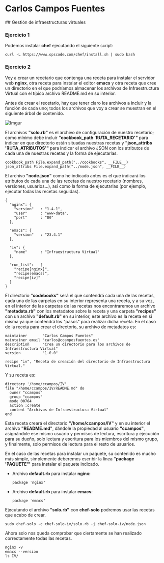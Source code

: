 # Carlos Campos Fuentes
## Gestión de infraestructuras virtuales

### Ejercicio 1
Podemos instalar **chef** ejecutando el siguiente script:

    curl -L https://www.opscode.com/chef/install.sh | sudo bash

### Ejercicio 2
Voy a crear un recetario que contenga una receta para instalar el servidor web **nginx**, otra receta para instalar el editor **emacs** y otra receta que cree un directorio en el que podríamos almacenar los archivos de Infraestructura Virtual con el típico archivo README.md en su interior.  

Antes de crear el recetario, hay que tener claro los archivos a incluir y la función de cada uno; todos los archivos que voy a crear se muestran en el siguiente árbol de contenido.

![Imgur](http://i.imgur.com/8M9MP7p.png)

El archivos **"solo.rb"** es el archivo de configuración de nuestro recetario; como mínimo debe incluir **"cookbook_path 'RUTA_RECETARIO'"** para indicar en que directorio están situadas nuestras recetas y **"json_attribs 'RUTA_ATRIBUTOS'"** para indicar el archivo JSON con los atributos de cada una de nuestras recetas y la forma de ejecutarlas.

    cookbook_path File.expand_path("../cookbooks", __FILE__)
    json_attribs File.expand_path("../node.json", __FILE__)


El archivo **"node.json"** como he indicado antes es el que indicará los atributos de cada una de las recetas de nuestro recetario (nombres, versiones, usuarios...), así como la forma de ejecutarlas (por ejemplo, ejecutar todas las recetas seguidas).

    {
      "nginx": {
        "version"	: "1.4.1",
        "user"		: "www-data",
        "port"		: "80"
      },

      "emacs": {
        "version"	: "23.4.1"
      },

      "iv": {
        "name"		: "Infraestructura Virtual"
      },

      "run_list":	[
        "recipe[nginx]",
        "recipe[emacs]",
        "recipe[iv]"
      ]
    }

El directorio **"codebooks"** será el que contendrá cada una de las recetas, cada una de las carpetas en su interior representa una receta, y a su vez, en el interior de las carpetas de las recetas nos encontraremos un archivo **"metadata.rb"** con los metadatos sobre la receta y una carpeta **"recipes"** con un archivo **"default.rb"** en su interior, este archivo es la receta en si misma ya que contendrá los "pasos" para realizar dicha receta. En el caso de la receta para crear el directorio, su archivo de metadatos es:

    maintainer       "Carlos Campos Fuentes"
    maintainer_email "carlos@ccamposfuentes.es"
    description      "Crea un directorio para los archivos de Infraestructura Virtual"
    version          "1.0.0"

    recipe "iv", "Receta de creación del directorio de Infraestructura Virtual."

Y su receta es:

    directory '/home/ccampos/IV'
    file "/home/ccampos/IV/README.md" do
      owner "ccampos"
      group "ccampos"
      mode 00764
      action :create
      content "Archivos de Infraestructura Virtual"
    end

Esta receta creará el directorio **"/home/ccampos/IV"** y en su interior el archivo **"README.md"**, dándole la propiedad al usuario **"ccampos"**, asignándole ese mismo usuario y permisos de lectura, escritura y ejecución para su dueño, solo lectura y escritura para los miembros del mismo grupo, y finalmente, solo permisos de lectura para el resto de usuarios.

En el caso de las recetas para instalar un paquete, su contenido es mucho más simple, simplemente deberemos escribir la línea **"package 'PAQUETE'"** para instalar el paquete indicado.

* Archivo **default.rb** para instalar **nginx**:

      package 'nginx'

* Archivo **default.rb** para instalar **emacs**:

      package 'emacs'

Ejecutando el archivo **"solo.rb"** con **chef-solo** podremos usar las recetas que acabo de crear.

    sudo chef-solo -c chef-solo-iv/solo.rb -j chef-solo-iv/node.json

Ahora solo nos queda comprobar que ciertamente se han realizado correctamente todas las recetas.

    nginx -v
    emacs --version
    ls IV/
